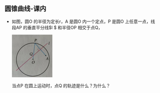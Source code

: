 ## 圆锥曲线-课内

- 如图，圆O 的半径为定长r，A 是圆O 内一个定点，P 是圆O 上任意一点，线段AP 的垂直平分线$l $ 和半径OP 相交于点Q，

  <img src="image-20240322164558404.png" alt="image-20240322164558404" style="zoom:25%;" />

  当点P 在圆上运动时，点Q 的轨迹是什么？为什么？
